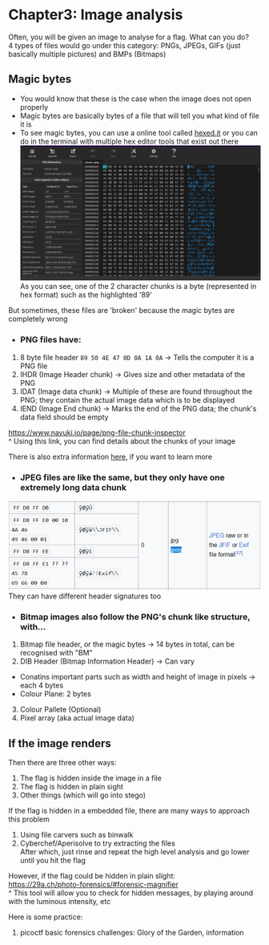 #  Chapter3: Image analysis #
Often, you will be given an image to analyse for a flag. What can you do?   
4 types of files would go under this category: PNGs, JPEGs, GIFs (just basically multiple pictures) and BMPs (Bitmaps)

## Magic bytes ##
- You would know that these is the case when the image does not open properly
- Magic bytes are basically bytes of a file that will tell you what kind of file it is
- To see magic bytes, you can use a online tool called [hexed.it](https://hexed.it/) or you can do in the terminal with multiple hex editor tools that exist out there  
![alt text](image-2.png)  
As you can see, one of the 2 character chunks is a byte (represented in hex format) such as the highlighted '89'  

But sometimes, these files are 'broken' because the magic bytes are completely wrong

- ### PNG files have:  ###    
1) 8 byte file header `89 50 4E 47 0D 0A 1A 0A` -> Tells the computer it is a PNG file
2) IHDR (Image Header chunk) -> Gives size and other metadata of the PNG
3) IDAT (Image data chunk) -> Multiple of these are found throughout the PNG; they contain the actual image data which is to be displayed
4) IEND (Image End chunk) -> Marks the end of the PNG data; the chunk's data field should be empty

https://www.nayuki.io/page/png-file-chunk-inspector  
^ Using this link, you can find details about the chunks of your image

There is also extra information [here](http://www.libpng.org/pub/png/spec/1.2/PNG-Chunks.html), if you want to learn more

- ### JPEG files are like the same, but they only have one extremely long data chunk ###    
![alt text](image-4.png)  
They can have different header signatures too

- ### Bitmap images also follow the PNG's chunk like structure, with...  ###
1) Bitmap file header, or the magic bytes -> 14 bytes in total, can be recognised with "BM"
2) DIB Header (Bitmap Information Header) -> Can vary
- Conatins important parts such as width and height of image in pixels -> each 4 bytes
- Colour Plane: 2 bytes
3) Colour Pallete (Optional)
4) Pixel array (aka actual image data)

## If the image renders ##
Then there are three other ways:
1) The flag is hidden inside the image in a file
2) The flag is hidden in plain sight
3) Other things (which will go into stego)

If the flag is hidden in a embedded file, there are many ways to approach this problem  
1) Using file carvers such as binwalk
2) Cyberchef/Aperisolve to try extracting the files  
After which, just rinse and repeat the high level analysis and go lower until you hit the flag

However, if the flag could be hidden in plain slight:  
https://29a.ch/photo-forensics/#forensic-magnifier  
^ This tool will allow you to check for hidden messages, by playing around with the luminous intensity, etc 

Here is some practice:
1) picoctf basic forensics challenges: Glory of the Garden, information